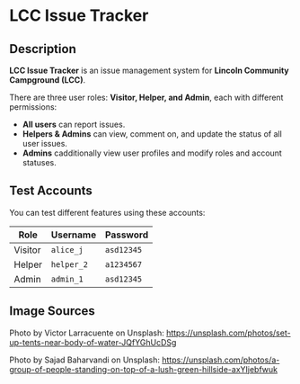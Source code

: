 # LCC Issue Tracker

## Description
**LCC Issue Tracker** is an issue management system for **Lincoln Community Campground (LCC)**.


There are three user roles: **Visitor, Helper, and Admin**, each with different permissions:

- **All users** can report issues.
- **Helpers & Admins** can view, comment on, and update the status of all user issues.
- **Admins** cadditionally view user profiles and modify roles and account statuses.


## Test Accounts
You can test different features using these accounts:

| Role    | Username  | Password  |
|---------|----------|-----------|
| Visitor | `alice_j` | `asd12345` |
| Helper  | `helper_2` | `a1234567` |
| Admin   | `admin_1` | `asd12345` |


## Image Sources
Photo by Victor Larracuente on Unsplash: https://unsplash.com/photos/set-up-tents-near-body-of-water-JQfYGhUcDSg


Photo by Sajad Baharvandi on Unsplash: https://unsplash.com/photos/a-group-of-people-standing-on-top-of-a-lush-green-hillside-axYIjebfwuk
